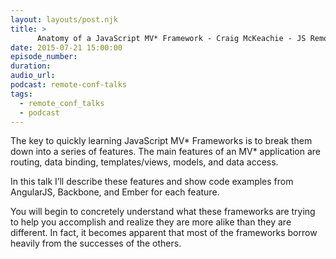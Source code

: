 ```yaml
---
layout: layouts/post.njk
title: >
      Anatomy of a JavaScript MV* Framework - Craig McKeachie - JS Remote Conf 2015
date: 2015-07-21 15:00:00
episode_number: 
duration: 
audio_url: 
podcast: remote-conf-talks
tags: 
  - remote_conf_talks
  - podcast
---
```


The key to quickly learning JavaScript MV\* Frameworks is to break them down into a series of features. The main features of an MV\* application are routing, data binding, templates/views, models, and data access.

In this talk I’ll describe these features and show code examples from AngularJS, Backbone, and Ember for each feature.

You will begin to concretely understand what these frameworks are trying to help you accomplish and realize they are more alike than they are different. In fact, it becomes apparent that most of the frameworks borrow heavily from the successes of the others.


